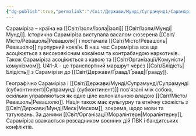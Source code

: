 ```yaml
---
{"dg-publish":true,"permalink":"/Світ/Держави/Мунді/Супрамунді/Сараміріза/"}
---
```


Сараміріза – країна на [[Світ/Ізоли/Ізола\|ізолі]] [[Світ/Ізоли/Мунді\|Мунді]]. Історично Сараміріза виступала васалом сюзерена [[Світ/Місто/Ревашоль\|Ревашоля]] і постачала [[Світ/Місто/Ревашоль\|Ревашолю]] пурпурний кокаїн. В наш час Сараміріза все ще асоціюється з високоякісним кокаїном та контрабандою наркотиків. Також Сараміріза асоціюється з кавою та [[Світ/Організації/Комуністи\|комунізмом]]. U41-A - це транспортний маршрут через [[Світ/Блідість\|Блідість]] з Сарамірізи до [[Світ/Держави/Ґраад/Ґраад\|Ґрааду]].

Географічно Сараміріза і [[Світ/Держави/Мунді/Супрамунді/Супрамунді (субконтинент)\|Супрамунді (субконтинент)]] пов'язані між собою, оскільки управляються як одне ціле колоніальною владою [[Світ/Місто/Ревашоль\|Ревашолю]]. Нація також має культурну та етнічну схожість з [[Світ/Держави/Мунді/Меск\|Меском]], зокрема, щодо мови та татуювань. За даними [[Світ/Організації/Моралінтерн\|Моралінтерну]], Сараміріза вважається розсадником воєнних дій ПВК і бандитських конфліктів.